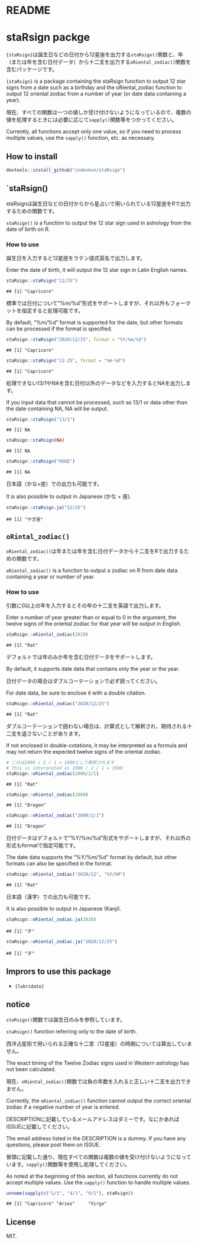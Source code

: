 README
================

# staRsign packge

`{staRsign}`は誕生日などの日付から12星座を出力する`staRsign()`関数と、年（または年を含む日付データ）から十二支を出力する`oRiental_zodiac()`関数を含むパッケージです。

`{staRsign}` is a package containing the staRsign function to output 12
star signs from a date such as a birthday and the oRiental_zodiac
function to output 12 oriental zodiac from a number of year (or date
data containing a year).

現在、すべての関数は一つの値しか受け付けないようになっているので、複数の値を処理するときには必要に応じて`sapply()`関数等をつかってください。

Currently, all functions accept only one value, so if you need to
process multiple values, use the `sapply()` function, etc. as necessary.

## How to install

``` r
devtools::install_github("indenkun/staRsign")
```

## \`staRsign()

staRsignは誕生日などの日付からから星占いで用いられている12星座をRで出力するための関数です。

`staRsign()` is a function to output the 12 star sign used in astrology
from the date of birth on R.

### How to use

誕生日を入力すると12星座をラテン語式英名で出力します。

Enter the date of birth, it will output the 12 star sign in Latin
English names.

``` r
staRsign::staRsign("12/25")
```

    ## [1] "Capricorn"

標準では日付について”%m/%d”形式をサポートしますが、それ以外もフォーマットを指定すると処理可能です。

By default, “%m/%d” format is supported for the date, but other formats
can be processed if the format is specified.

``` r
staRsign::staRsign("2020/12/25", format = "%Y/%m/%d")
```

    ## [1] "Capricorn"

``` r
staRsign::staRsign("12-25", format = "%m-%d")
```

    ## [1] "Capricorn"

処理できない13/1やNAを含む日付以外のデータなどを入力するとNAを出力します。

If you input data that cannot be processed, such as 13/1 or data other
than the date containing NA, NA will be output.

``` r
staRsign::staRsign("13/1")
```

    ## [1] NA

``` r
staRsign::staRsign(NA)
```

    ## [1] NA

``` r
staRsign::staRsign("HOGE")
```

    ## [1] NA

日本語（かな+座）での出力も可能です。

It is also possible to output in Japanese (かな + 座).

``` r
staRsign::staRsign.ja("12/25")
```

    ## [1] "やぎ座"

## `oRintal_zodiac()`

`oRiental_zodiac()`は年または年を含む日付データから十二支をRで出力するための関数です。

`oRiental_zodiac()` is a function to output a zodiac on R from date data
containing a year or number of year.

### How to use

引数に0以上の年を入力するとその年の十二支を英語で出力します。

Enter a number of year greater than or equal to 0 in the argument, the
twelve signs of the oriental zodiac for that year will be output in
English.

``` r
staRsign::oRiental_zodiac(2020)
```

    ## [1] "Rat"

デフォルトでは年のみか年を含む日付データをサポートします。

By default, it supports date data that contains only the year or the
year.

日付データの場合はダブルコーテーションで必ず囲ってください。

For date data, be sure to enclose it with a double citation.

``` r
staRsign::oRiental_zodiac("2020/12/25")
```

    ## [1] "Rat"

ダブルコーテーションで囲わない場合は、計算式として解釈され、期待される十二支を返さないことがあります。

If not enclosed in double-cotations, it may be interpreted as a formula
and may not return the expected twelve signs of the oriental zodiac.

``` r
# これは2000 / 2 / 1 = 1000として解釈されます 
# This is interpreted as 2000 / 2 / 1 = 1000
staRsign::oRiental_zodiac(2000/2/1)
```

    ## [1] "Rat"

``` r
staRsign::oRiental_zodiac(2000)
```

    ## [1] "Dragon"

``` r
staRsign::oRiental_zodiac("2000/2/1")
```

    ## [1] "Dragon"

日付データはデフォルトで”%Y/%m/%d”形式をサポートしますが、それ以外の形式もformatで指定可能です。

The date data supports the “%Y/%m/%d” format by default, but other
formats can also be specified in the format.

``` r
staRsign::oRiental_zodiac("2020/12", "%Y/%M")
```

    ## [1] "Rat"

日本語（漢字）での出力も可能です。

It is also possible to output in Japanese (Kanji).

``` r
staRsign::oRiental_zodiac.ja(2020)
```

    ## [1] "子"

``` r
staRsign::oRiental_zodiac.ja("2020/12/25")
```

    ## [1] "子"

## Imprors to use this package

-   `{lubridate}`

## notice

`staRsign()`関数では誕生日のみを参照しています。

`staRsign()` function referring only to the date of birth.

西洋占星術で用いられる正確な十二宮（12星座）の時期については算出していません。

The exact timing of the Twelve Zodiac signs used in Western astrology
has not been calculated.

現在、`oRiental_zodiac()`関数では負の年数を入れると正しい十二支を出力できません。

Currently, the `oRiental_zodiac()` function cannot output the correct
oriental zodiac if a negative number of year is entered.

DESCRIPTIONに記載しているメールアドレスはダミーです。なにかあればISSUEに記載してください。

The email address listed in the DESCRIPTION is a dummy. If you have any
questions, please post them on ISSUE.

冒頭に記載した通り、現在すべての関数は複数の値を受け付けないようになっています。`sapply()`関数等を使用し処理してください。

As noted at the beginning of this section, all functions currently do
not accept multiple values. Use the `sapply()` function to handle
multiple values.

``` r
unname(sapply(c("1/1", "4/1", "9/1"), staRsign))
```

    ## [1] "Capricorn" "Aries"     "Virgo"

## License

MIT.
